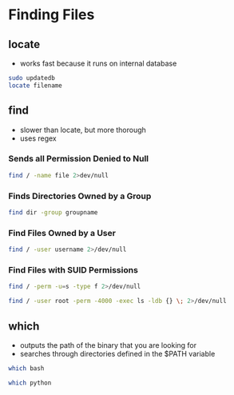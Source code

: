 # Finding Files

## locate

* works fast because it runs on internal database

```bash
sudo updatedb
locate filename
```

## find

* slower than locate, but more thorough
* uses regex

### **Sends all Permission Denied to Null**

```bash
find / -name file 2>dev/null
```

### **Finds Directories Owned by a Group**

```bash
find dir -group groupname
```

### **Find Files Owned by a User**

```bash
find / -user username 2>/dev/null
```

### **Find Files with SUID Permissions**

```bash
find / -perm -u=s -type f 2>/dev/null
```

```bash
find / -user root -perm -4000 -exec ls -ldb {} \; 2>/dev/null
```

## which

* outputs the path of the binary that you are looking for
* searches through directories defined in the $PATH variable

```bash
which bash
```

```bash
which python
```
